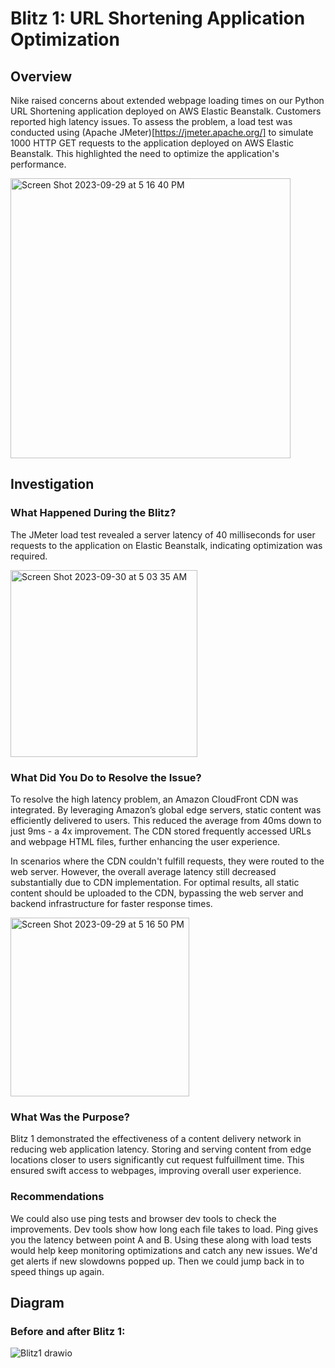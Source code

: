 # Blitz 1: URL Shortening Application Optimization

## Overview

Nike raised concerns about extended webpage loading times on our Python URL Shortening application deployed on AWS Elastic Beanstalk. Customers reported high latency issues. To assess the problem, a load test was conducted using (Apache JMeter)[https://jmeter.apache.org/] to simulate 1000 HTTP GET requests to the application deployed on AWS Elastic Beanstalk. This highlighted the need to optimize the application's performance.

<img width="448" alt="Screen Shot 2023-09-29 at 5 16 40 PM" src="https://github.com/belindadunu/Blitz1/assets/139175163/f3bff27e-dd06-4f3c-be56-4e5d52a7d30f">

## Investigation

### What Happened During the Blitz?

The JMeter load test revealed a server latency of 40 milliseconds for user requests to the application on Elastic Beanstalk, indicating optimization was required.

<img width="299" alt="Screen Shot 2023-09-30 at 5 03 35 AM" src="https://github.com/belindadunu/Blitz1/assets/139175163/f48efd55-1c2e-4f30-b3f2-5edf63b42e7f">

### What Did You Do to Resolve the Issue?

To resolve the high latency problem, an Amazon CloudFront CDN was integrated. By leveraging Amazon’s global edge servers, static content was efficiently delivered to users. This reduced the average from 40ms down to just 9ms - a 4x improvement. The CDN stored frequently accessed URLs and webpage HTML files, further enhancing the user experience.

In scenarios where the CDN couldn't fulfill requests, they were routed to the web server. However, the overall average latency still decreased substantially due to CDN implementation. For optimal results, all static content should be uploaded to the CDN, bypassing the web server and backend infrastructure for faster response times.

<img width="286" alt="Screen Shot 2023-09-29 at 5 16 50 PM" src="https://github.com/belindadunu/Blitz1/assets/139175163/fe4863d0-7296-4296-961d-4b5f8bf9124e">


### What Was the Purpose?

Blitz 1 demonstrated the effectiveness of a content delivery network in reducing web application latency. Storing and serving content from edge locations closer to users significantly cut request fulfuillment time. This ensured swift access to webpages, improving overall user experience. 

### Recommendations

We could also use ping tests and browser dev tools to check the improvements. Dev tools show how long each file takes to load. Ping gives you the latency between point A and B. Using these along with load tests would help keep monitoring optimizations and catch any new issues. We'd get alerts if new slowdowns popped up. Then we could jump back in to speed things up again.

## Diagram

### Before and after Blitz 1:

![Blitz1 drawio](https://github.com/belindadunu/Blitz1/assets/139175163/5603abc8-325d-4044-949a-24dc4145bdd7)
